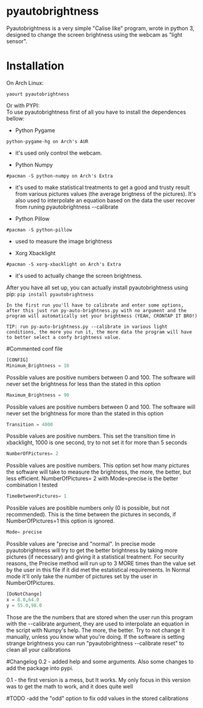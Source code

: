 # pyautobrightness
Pyautobrightness is a very simple "Calise like" program, wrote in python 3, designed to change the screen brightness using the webcam as "light sensor".

# Installation
On Arch Linux:
```
yaourt pyautobrightness
```
Or with PYPI:   
To use pyautobrightness first of all you have to install the dependences bellow:
  * Python Pygame 
  ```
  python-pygame-hg on Arch's AUR
  ```
   - it's used only control the webcam.
   
  * Python Numpy 
  ```
  #pacman -S python-numpy on Arch's Extra
  ```
   - it's used to make statistical treatments to get a good and trusty result from various pictures values (the average brigtness of the pictures). It's also used to interpolate an equation based on the data the user recover from runing pyautobrightness --calibrate
 
  * Python Pillow 
  ```
  #pacman -S python-pillow
  ```
   - used to measure the image brightness
 
  * Xorg Xbacklight 
  ```
  #pacman -S xorg-xbacklight on Arch's Extra
  ```
   - it's used to actually change the screen brightness.

  After you have all set up, you can actually install pyautobrightness using pip:
	```
	pip install pyautobrightness
	```

	In the first run you'll have to calibrate and enter some options, after this just run py-auto-brightness.py with no argument and the program will automatically set your brightmess (YEAH, CRONTAP IT BRO!)  

	TIP: run py-auto-brightness.py --calibrate in various light conditions, the more you run it, the more data the program will have to better select a confy brightness value.

#Commented conf file

```python
[CONFIG]
Minimum_Brightness = 10
```
Possible values are positive numbers between 0 and 100. The software will never set the brightness for less than the stated in this option

```python
Maximum_Brightness = 90
```
Possible values are positive numbers between 0 and 100. The software will never set the brightness for more than the stated in this option

```python
Transition = 4000
```
Possible values are positive numbers. This set the transition time in xbacklight, 1000 is one second, try to not set it for more than 5 seconds


```python
NumberOfPictures= 2
```
Possible values are positive numbers. This option set how many pictures the software will take to measure the brightness, the more, the better, but less efficient. NumberOfPictures= 2 with Mode=precise is the better combination I tested

```python
TimeBetweenPictures= 1
```
Possible values are positible numbers only (0 is possible, but not recommended). This is the time between the pictures in seconds, if NumberOfPictures=1 this option is ignored.

```python
Mode= precise
```
Possible values are "precise and "normal". In precise mode pyautobrightness will try to get the better brightness by taking more pictures (if necessary) and giving it a statistical treatment. For security reasons, the Precise method will run up to 3 MORE times than the value set by the user in this file if it did met the estatistical requirements. In Normal mode it'll only take the number of pictures set by the user in NumberOfPictures.

```python
[DoNotChange]
x = 8.0,64.0
y = 55.0,98.0
```
Those are the the numbers that are stored when the user run this program with the --calibrate argument, they are used to interpolate an equation in the script with Numpy's help. The more, the better. Try to not change it manually, unless you know what you're doing. If the software is setting strange brightness you can run "pyautobrightness --calibrate reset" to clean all your calibrations


#Changelog
0.2 - added help and some arguments. Also some changes to add the package into pypi.  

0.1 - the first version is a mess, but It works. My only focus in this version was to get the math to work, and it does quite well 

#TODO
-add the "odd" option to fix odd values in the stored calibrations
